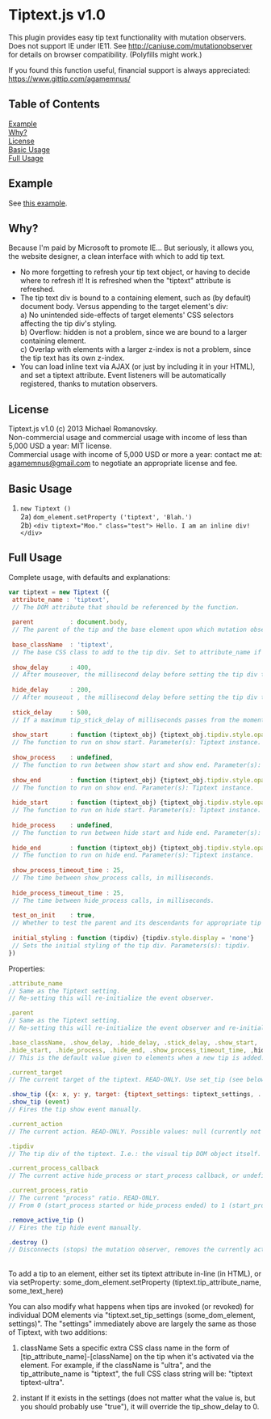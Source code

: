 ﻿Tiptext.js v1.0
===============

This plugin provides easy tip text functionality with mutation observers.
Does not support IE under IE11. See http://caniuse.com/mutationobserver for details on browser compatibility. (Polyfills might work.)

If you found this function useful, financial support is always appreciated: https://www.gittip.com/agamemnus/

Table of Contents
-------------------------
[Example](#Example) <br/>
[Why?](#Why?) <br/>
[License](#License) <br/>
[Basic Usage](#basic-usage) <br/>
[Full Usage](#full-usage) <br/>

Example
-------------------------
See [this example](http://agamemnus.github.io/tiptext.js/).

Why?
-------------------------

Because I'm paid by Microsoft to promote IE... But seriously, it allows you, the website designer, a clean interface with which to add tip text.

* No more forgetting to refresh your tip text object, or having to decide where to refresh it! It is refreshed when the "tiptext" attribute is refreshed.
* The tip text div is bound to a containing element, such as (by default) document body. Versus appending to the target element's div:
<br/>a) No unintended side-effects of target elements' CSS selectors affecting the tip div's styling.
<br/>b) Overflow: hidden is not a problem, since we are bound to a larger containing element.
<br/>c) Overlap with elements with a larger z-index is not a problem, since the tip text has its own z-index.
* You can load inline text via AJAX (or just by including it in your HTML), and set a tiptext attribute. Event listeners will be automatically registered, thanks to mutation observers.

License
-------------------------
Tiptext.js v1.0 (c) 2013 Michael Romanovsky.
<br/>Non-commercial usage and commercial usage with income of less than 5,000 USD a year: MIT license.
<br/>Commercial usage with income of 5,000 USD or more a year: contact me at: agamemnus@gmail.com to negotiate an appropriate license and fee.

Basic Usage
-------------------------

1) ````new Tiptext ()````
<br/>2a) ````dom_element.setProperty ('tiptext', 'Blah.')````
<br/>2b) ````<div tiptext="Moo." class="test"> Hello. I am an inline div! </div>````

Full Usage
-------------------------
Complete usage, with defaults and explanations:
````Javascript
var tiptext = new Tiptext ({
 attribute_name : 'tiptext',
 // The DOM attribute that should be referenced by the function.
 
 parent          : document.body,
 // The parent of the tip and the base element upon which mutation observers are set.
 
 base_className  : 'tiptext',
 // The base CSS class to add to the tip div. Set to attribute_name if not specified.
 
 show_delay      : 400,
 // After mouseover, the millisecond delay before setting the tip div to display: block.
 
 hide_delay      : 200,
 // After mouseout , the millisecond delay before setting the tip div to display: none.
 
 stick_delay     : 500,
 // If a maximum tip_stick_delay of milliseconds passes from the moment a tip is hidden, and a new tip is set to be shown, the new tip show delay is 0.
 
 show_start      : function (tiptext_obj) {tiptext_obj.tipdiv.style.opacity = 1},
 // The function to run on show start. Parameter(s): Tiptext instance.
 
 show_process    : undefined,
 // The function to run between show start and show end. Parameter(s): Tiptext instance, current_process_ratio.
 
 show_end        : function (tiptext_obj) {tiptext_obj.tipdiv.style.opacity = 1; tiptext_obj.tipdiv.style.display = 'block'},
 // The function to run on show end. Parameter(s): Tiptext instance.
 
 hide_start      : function (tiptext_obj) {tiptext_obj.tipdiv.style.opacity = 0},
 // The function to run on hide start. Parameter(s): Tiptext instance.
 
 hide_process    : undefined,
 // The function to run between hide start and hide end. Parameter(s): Tiptext instance, current_process_ratio.
 
 hide_end        : function (tiptext_obj) {tiptext_obj.tipdiv.style.opacity = 0; tiptext_obj.tipdiv.style.display = 'none'},
 // The function to run on hide end. Parameter(s): Tiptext instance.
 
 show_process_timeout_time : 25,
 // The time between show_process calls, in milliseconds.
 
 hide_process_timeout_time : 25,
 // The time between hide_process calls, in milliseconds.
 
 test_on_init    : true,
 // Whether to test the parent and its descendants for appropriate tip attributes immediately. Defaults to to true
 
 initial_styling : function (tipdiv) {tipdiv.style.display = 'none'}
 // Sets the initial styling of the tip div. Parameters(s): tipdiv.
})
````

Properties:
````Javascript
.attribute_name
// Same as the Tiptext setting.
// Re-setting this will re-initialize the event observer.

.parent
// Same as the Tiptext setting.
// Re-setting this will re-initialize the event observer and re-initialize the mousemove event listener on the new parent.

.base_className, .show_delay, .hide_delay, .stick_delay, .show_start, .show_process, .show_end,
.hide_start, .hide_process, .hide_end, .show_process_timeout_time, ,hide_process_timeout_time
// This is the default value given to elements when a new tip is added.

.current_target
// The current target of the tiptext. READ-ONLY. Use set_tip (see below) to set the tip target manually.

.show_tip ({x: x, y: y, target: {tiptext_settings: tiptext_settings, ... other DOM element properties (target must be a DOM element)}})
.show_tip (event)
// Fires the tip show event manually.

.current_action
// The current action. READ-ONLY. Possible values: null (currently not doing anything), 'hide' (currently hiding the tip), or 'show' (currently showing the tip).

.tipdiv
// The tip div of the tiptext. I.e.: the visual tip DOM object itself.

.current_process_callback
// The current active hide_process or start_process callback, or undefined. READ-ONLY.

.current_process_ratio
// The current "process" ratio. READ-ONLY.
// From 0 (start_process started or hide_process ended) to 1 (start_process ended or hide_process started).

.remove_active_tip ()
// Fires the tip hide event manually.

.destroy ()
// Disconnects (stops) the mutation observer, removes the currently active tip from the parent, and removes the parent's mousemove event listener..
````
<br/>
To add a tip to an element, either set its tiptext attribute in-line (in HTML), or via setProperty:
some_dom_element.setProperty (tiptext.tip_attribute_name, some_text_here)

You can also modify what happens when tips are invoked (or revoked) for individual DOM elements via "tiptext.set_tip_settings (some_dom_element, settings)". The "settings" immediately above are largely the same as those of Tiptext, with two additions:

1) className
Sets a specific extra CSS class name in the form of [tip_attribute_name]-[className] on the tip when it's activated via the element.
For example, if the className is "ultra", and the tip_attribute_name is "tiptext", the full CSS class string will be: "tiptext tiptext-ultra".

2) instant
If it exists in the settings (does not matter what the value is, but you should probably use "true"), it will override the tip_show_delay to 0.
